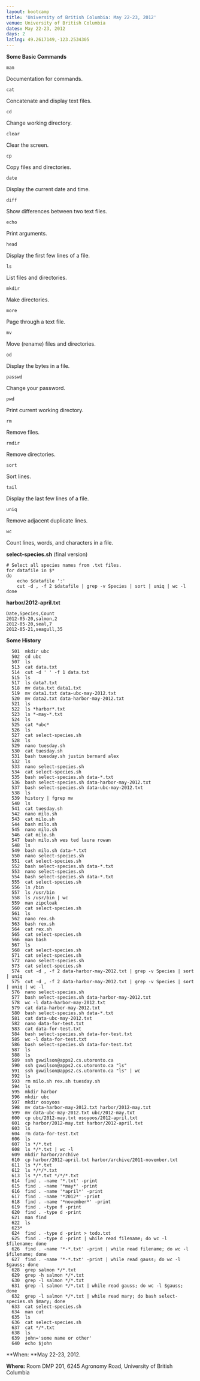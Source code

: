 ```yaml
---
layout: bootcamp
title: 'University of British Columbia: May 22-23, 2012'
venue: University of British Columbia
dates: May 22-23, 2012
days: 2
latlng: 49.2617149,-123.2534305
---
```

**Some Basic Commands**

`man`

Documentation for commands.

`cat`

Concatenate and display text files.

`cd`

Change working directory.

`clear`

Clear the screen.

`cp`

Copy files and directories.

`date`

Display the current date and time.

`diff`

Show differences between two text files.

`echo`

Print arguments.

`head`

Display the first few lines of a file.

`ls`

List files and directories.

`mkdir`

Make directories.

`more`

Page through a text file.

`mv`

Move (rename) files and directories.

`od`

Display the bytes in a file.

`passwd`

Change your password.

`pwd`

Print current working directory.

`rm`

Remove files.

`rmdir`

Remove directories.

`sort`

Sort lines.

`tail`

Display the last few lines of a file.

`uniq`

Remove adjacent duplicate lines.

`wc`

Count lines, words, and characters in a file.

**select-species.sh** (final version)

    # Select all species names from .txt files.
    for datafile in $*
    do
        echo $datafile ':'
        cut -d , -f 2 $datafile | grep -v Species | sort | uniq | wc -l
    done

**harbor/2012-april.txt**

    Date,Species,Count
    2012-05-20,salmon,2
    2012-05-20,seal,7
    2012-05-21,seagull,35

**Some History**

      501  mkdir ubc
      502  cd ubc
      507  ls
      513  cat data.txt
      514  cut -d ' ' -f 1 data.txt
      515  ls
      517  ls data?.txt
      518  mv data.txt data1.txt
      519  mv data1.txt data-ubc-may-2012.txt
      520  mv data2.txt data-harbor-may-2012.txt
      521  ls
      522  ls *harbor*.txt
      523  ls *-may-*.txt
      524  ls
      525  cat *ubc*
      526  ls
      527  cat select-species.sh
      528  ls
      529  nano tuesday.sh
      530  cat tuesday.sh
      531  bash tuesday.sh justin bernard alex
      532  ls
      533  nano select-species.sh
      534  cat select-species.sh
      535  bash select-species.sh data-*.txt
      536  bash select-species.sh data-harbor-may-2012.txt
      537  bash select-species.sh data-ubc-may-2012.txt
      538  ls
      539  history | fgrep mv
      540  ls
      541  cat tuesday.sh
      542  nano milo.sh
      543  cat milo.sh
      544  bash milo.sh
      545  nano milo.sh
      546  cat milo.sh
      547  bash milo.sh wes ted laura rowan
      548  ls
      549  bash milo.sh data-*.txt
      550  nano select-species.sh
      551  cat select-species.sh
      552  bash select-species.sh data-*.txt
      553  nano select-species.sh
      554  bash select-species.sh data-*.txt
      555  cat select-species.sh
      556  ls /bin
      557  ls /usr/bin
      558  ls /usr/bin | wc
      559  man zipcloak
      560  cat select-species.sh
      561  ls
      562  nano rex.sh
      563  bash rex.sh
      564  cat rex.sh
      565  cat select-species.sh
      566  man bash
      567  ls
      568  cat select-species.sh
      571  cat select-species.sh
      572  nano select-species.sh
      573  cat select-species.sh
      574  cut -d , -f 2 data-harbor-may-2012.txt | grep -v Species | sort | uniq
      575  cut -d , -f 2 data-harbor-may-2012.txt | grep -v Species | sort | uniq | wc -l
      576  nano select-species.sh
      577  bash select-species.sh data-harbor-may-2012.txt
      578  wc -l data-harbor-may-2012.txt
      579  cat data-harbor-may-2012.txt
      580  bash select-species.sh data-*.txt
      581  cat data-ubc-may-2012.txt
      582  nano data-for-test.txt
      583  cat data-for-test.txt
      584  bash select-species.sh data-for-test.txt
      585  wc -l data-for-test.txt
      586  bash select-species.sh data-for-test.txt
      587  ls
      588  ls
      589  ssh gvwilson@apps2.cs.utoronto.ca
      590  ssh gvwilson@apps2.cs.utoronto.ca "ls"
      591  ssh gvwilson@apps2.cs.utoronto.ca "ls" | wc
      592  ls
      593  rm milo.sh rex.sh tuesday.sh
      594  ls
      595  mkdir harbor
      596  mkdir ubc
      597  mkdir osoyoos
      598  mv data-harbor-may-2012.txt harbor/2012-may.txt
      599  mv data-ubc-may-2012.txt ubc/2012-may.txt
      600  cp ubc/2012-may.txt osoyoos/2012-april.txt
      601  cp harbor/2012-may.txt harbor/2012-april.txt
      603  ls
      604  rm data-for-test.txt
      606  ls
      607  ls */*.txt
      608  ls */*.txt | wc -l
      609  mkdir harbor/archive
      610  cp harbor/2012-april.txt harbor/archive/2011-november.txt
      611  ls */*.txt
      612  ls */*/*.txt
      613  ls */*.txt */*/*.txt
      614  find . -name '*.txt' -print
      615  find . -name '*may*' -print
      616  find . -name '*april*' -print
      617  find . -name '*2012*' -print
      618  find . -name '*november*' -print
      619  find . -type f -print
      620  find . -type d -print
      621  man find
      622  ls
      623*
      624  find . -type d -print > todo.txt
      625  find . -type d -print | while read filename; do wc -l $filename; done
      626  find . -name '*-*.txt' -print | while read filename; do wc -l $filename; done
      627  find . -name '*-*.txt' -print | while read gauss; do wc -l $gauss; done
      628  grep salmon */*.txt
      629  grep -h salmon */*.txt
      630  grep -l salmon */*.txt
      631  grep -l salmon */*.txt | while read gauss; do wc -l $gauss; done
      632  grep -l salmon */*.txt | while read mary; do bash select-species.sh $mary; done
      633  cat select-species.sh
      634  man cut
      635  ls
      636  cat select-species.sh
      637  cat */*.txt
      638  ls
      639  john='some name or other'
      640  echo $john

**When: **May 22-23, 2012.

**Where:** Room DMP 201, 6245 Agronomy Road, University of British Columbia
